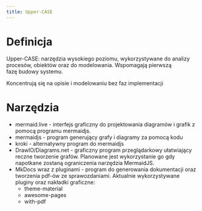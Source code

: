 ```yaml
---
title: Upper-CASE
---
```

# Definicja

Upper-CASE: narzędzia wysokiego poziomu, wykorzystywane do analizy procesów, obiektów oraz do modelowania. Wspomagają pierwszą fazę budowy systemu. 

Koncentrują się na opisie i modelowaniu bez faz implementacji

# Narzędzia

- mermaid.live - interfejs graficzny do projektowania diagramów i grafik z pomocą programu mermaidjs.
- mermaidjs - program generujący grafy i diagramy za pomocą kodu
- kroki - alternatywny program do mermaidjs
- DrawIO/Diagrams.net - graficzny program przeglądarkowy ułatwiający reczne tworzenie grafów. Planowane jest wykorzystanie go gdy napotkane zostaną ograniczenia narzędzia MermaidJS. 
- MkDocs wraz z pluginami - program do generowania dokumentacji oraz tworzenia pdf-ów ze sprawozdaniami. Aktualnie wykorzystywane pluginy oraz nakładki graficzne:
    - theme-material
    - awesome-pages
    - with-pdf

